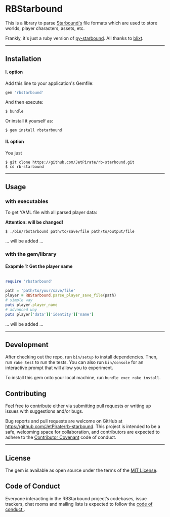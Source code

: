 # RBStarbound

This is a library to parse
[Starbound's](https://playstarbound.com/)
file formats which are used to store worlds, player characters, assets, etc.

Frankly, it's just a ruby version of
[py-starbound](https://github.com/blixt/py-starbound).
All thanks to
[blixt](https://github.com/blixt).

--------------------------------------------------------------------------------
## Installation

#### I. option

Add this line to your application's Gemfile:

```ruby
gem 'rbstarbound'
```

And then execute:

    $ bundle

Or install it yourself as:

    $ gem install rbstarbound

#### II. option

You just

    $ git clone https://github.com/JetPirate/rb-starbound.git
    $ cd rb-starbound

--------------------------------------------------------------------------------

## Usage

### with executables

To get YAML file with all parsed player data:

**Attention: will be changed!**

    $ ./bin/rbstarbound path/to/save/file path/to/output/file

... will be added ...

### with the gem/library

#### Exapmle 1: Get the player name

```ruby

require 'rbstarbound'

path = 'path/to/your/save/file'
player = RBStarbound.parse_player_save_file(path)
# simple way
puts player.player_name
# advanced way
puts player['data']['identity']['name']

```

... will be added ...

--------------------------------------------------------------------------------

## Development

After checking out the repo, run `bin/setup` to install dependencies. Then, run
`rake test` to run the tests. You can also run `bin/console` for an interactive
prompt that will allow you to experiment.

To install this gem onto your local machine, run `bundle exec rake install`.

## Contributing

Feel free to contribute either via submitting pull requests or writing up
issues with suggestions and/or bugs.

Bug reports and pull requests are welcome on GitHub at
https://github.com/JetPirate/rb-starbound.
This project is intended to be a safe, welcoming space for collaboration, and
contributors are expected to adhere to the
[Contributor Covenant](http://contributor-covenant.org)
code of conduct.

--------------------------------------------------------------------------------

## License

The gem is available as open source under the terms of the
[MIT License](https://opensource.org/licenses/MIT).

## Code of Conduct

Everyone interacting in the RBStarbound project’s codebases, issue trackers,
chat rooms and mailing lists is expected to follow the
[code of conduct
](https://github.com/JetPirate/rb-starbound/blob/master/CODE_OF_CONDUCT.md).
